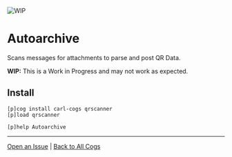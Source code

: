 ![WIP](https://img.shields.io/badge/tag-WIP-orange?logo=git&logoColor=white)
# Autoarchive

Scans messages for attachments to parse and post QR Data.

**WIP:** This is a Work in Progress and may not work as expected.

## Install

```text
[p]cog install carl-cogs qrscanner
[p]load qrscanner

[p]help Autoarchive
```

---
[Open an Issue](https://github.com/smashedr/carl-cogs/issues/new?title=Autoarchive) |
[Back to All Cogs](../README.md#public-cogs)
